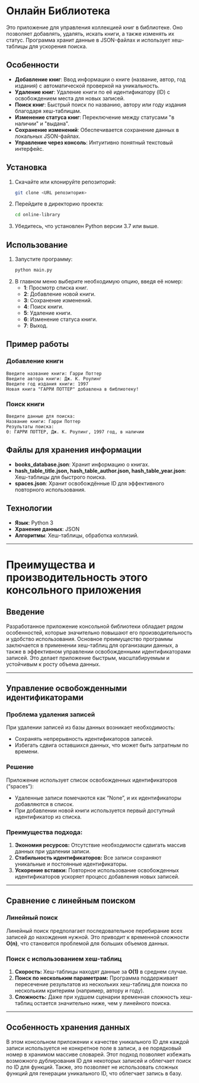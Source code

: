 # Онлайн Библиотека

Это приложение для управления коллекцией книг в библиотеке. Оно позволяет добавлять, удалять, искать книги, а также изменять их статус. Программа хранит данные в JSON-файлах и использует хеш-таблицы для ускорения поиска.

## Особенности

- **Добавление книг**: Ввод информации о книге (название, автор, год издания) с автоматической проверкой на уникальность.
- **Удаление книг**: Удаление книги по её идентификатору (ID) с освобождением места для новых записей.
- **Поиск книг**: Быстрый поиск по названию, автору или году издания благодаря хеш-таблицам.
- **Изменение статуса книг**: Переключение между статусами "в наличии" и "выдана".
- **Сохранение изменений**: Обеспечивается сохранение данных в локальных JSON-файлах.
- **Управление через консоль**: Интуитивно понятный текстовый интерфейс.

## Установка

1. Скачайте или клонируйте репозиторий:
   ```bash
   git clone <URL репозитория>
   ```
2. Перейдите в директорию проекта:
   ```bash
   cd online-library
   ```
3. Убедитесь, что установлен Python версии 3.7 или выше.

## Использование

1. Запустите программу:
   ```bash
   python main.py
   ```
2. В главном меню выберите необходимую опцию, введя её номер:
   - **1**: Просмотр списка книг.
   - **2**: Добавление новой книги.
   - **3**: Сохранение изменений.
   - **4**: Поиск книги.
   - **5**: Удаление книги.
   - **6**: Изменение статуса книги.
   - **7**: Выход.

## Пример работы

### Добавление книги
```plaintext
Введите название книги: Гарри Поттер
Введите автора книги: Дж. К. Роулинг
Введите год издания книги: 1997
Новая книга "ГАРРИ ПОТТЕР" добавлена в библиотеку!
```

### Поиск книги
```plaintext
Введите данные для поиска:
Название книги: Гарри Поттер
Результаты поиска:
0: ГАРРИ ПОТТЕР, Дж. К. Роулинг, 1997 год, в наличии
```

## Файлы для хранения информации

- **books_database.json**: Хранит информацию о книгах.
- **hash_table_title.json, hash_table_author.json, hash_table_year.json**: Хеш-таблицы для быстрого поиска.
- **spaces.json**: Хранит освобождённые ID для эффективного повторного использования.

## Технологии

- **Язык**: Python 3
- **Хранение данных**: JSON
- **Алгоритмы**: Хеш-таблицы, обработка коллизий.

---

# Преимущества и производительность этого консольного приложения
## Введение

Разработанное приложение консольной библиотеки обладает рядом особенностей, которые значительно повышают его производительность и удобство использования. Основное преимущество программы заключается в применении хеш-таблиц для организации данных, а также в эффективном управлении освобожденными идентификаторами записей. Это делает приложение быстрым, масштабируемым и устойчивым к росту объема данных.

---


## Управление освобожденными идентификаторами

### Проблема удаления записей

При удалении записей из базы данных возникает необходимость:
- Сохранять непрерывность идентификаторов записей.
- Избегать сдвига оставшихся данных, что может быть затратным по времени.

### Решение

Приложение использует список освобожденных идентификаторов (“spaces”):
- Удаленные записи помечаются как “None”, и их идентификаторы добавляются в список.
- При добавлении новой книги используется первый доступный идентификатор из списка.

### Преимущества подхода:

1. **Экономия ресурсов:** Отсутствие необходимости сдвигать массив данных при удалении записи.
2. **Стабильность идентификаторов:** Все записи сохраняют уникальные и постоянные идентификаторы.
3. **Ускорение вставки:** Повторное использование освобожденных идентификаторов ускоряет процесс добавления новых записей.

---

## Сравнение с линейным поиском

### Линейный поиск

Линейный поиск предполагает последовательное перебирание всех записей до нахождения нужной. Это приводит к временной сложности **O(n)**, что становится проблемой для больших объемов данных.

### Поиск с использованием хеш-таблиц

1. **Скорость:** Хеш-таблицы находят данные за **O(1)** в среднем случае.
2. **Поиск по нескольким параметрам:** Программа поддерживает пересечение результатов из нескольких хеш-таблиц для поиска по нескольким критериям (например, автору и году).
3. **Сложность:** Даже при худшем сценарии временная сложность хеш-таблиц остается значительно ниже, чем у линейного поиска.

---
## Особенность хранения данных
В этом консольном приложении к качестве уникального ID для каждой записи используется не конкретное поле в записи, а ее порядковый номер в хранимом массиве словарей.
Этот подход позволяет избежать возможного дублирования ID для некоторых записей и облегчает поиск по ID для функций. Также, это позволяет 
не использовать сложных функций для генерации уникального ID, что облегчает запись в базу.





